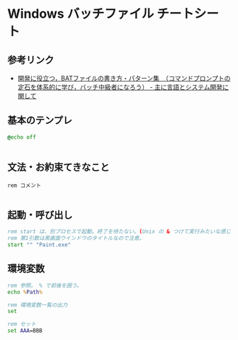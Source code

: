 # Windows バッチファイル チートシート


## 参考リンク

- [開発に役立つ，BATファイルの書き方・パターン集　（コマンドプロンプトの定石を体系的に学び，バッチ中級者になろう） - 主に言語とシステム開発に関して](http://language-and-engineering.hatenablog.jp/entry/20130502/PatternsOfMSDOSorBAT)


## 基本のテンプレ

```bat
@echo off



```

## 文法・お約束てきなこと

```
rem コメント


```

## 起動・呼び出し

```bat
rem start は、別プロセスで起動。終了を待たない。(Unix の & つけて実行みたいな感じ)
rem 第1引数は黒画面ウインドウのタイトルなので注意。
start "" "Paint.exe"
```

## 環境変数

```bat
rem 参照。 % で前後を囲う。
echo %Path%

rem 環境変数一覧の出力
set

rem セット
set AAA=BBB
```
